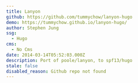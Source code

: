 ```yaml
---
title: Lanyon
github: https://github.com/tummychow/lanyon-hugo
demo: https://tummychow.github.io/lanyon-hugo/
author: Stephen Jung
ssg:
  - Hugo
cms:
  - No Cms
date: 2014-03-14T05:52:03.000Z
description: Port of poole/lanyon, to spf13/hugo
stale: false
disabled_reason: Github repo not found
---
```

